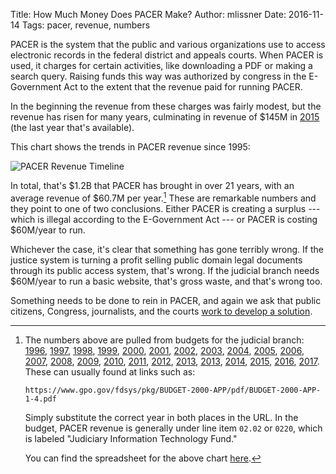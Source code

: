 Title: How Much Money Does PACER Make?
Author: mlissner
Date: 2016-11-14
Tags: pacer, revenue, numbers


PACER is the system that the public and various organizations use to access electronic records in the federal district and appeals courts. When PACER is used, it charges for certain activities, like downloading a PDF or making a search query. Raising funds this way was authorized by congress in the E-Government Act to the extent that the revenue paid for running PACER. 

In the beginning the revenue from these charges was fairly modest, but the revenue has risen for many years, culminating in revenue of $145M in [2015]({filename}/pdf/judicial-budgets/BUDGET-2015-APP-1-4.pdf) (the last year that's available). 

This chart shows the trends in PACER revenue since 1995:

<div class="text-center">
    <img src="{filename}/images/pacer-revenue-timeline.png"
         alt="PACER Revenue Timeline"/>
</div>

In total, that's $1.2B that PACER has brought in over 21 years, with an average revenue of $60.7M per year.[^1] These are remarkable numbers and they point to one of two conclusions. Either PACER is creating a surplus --- which is illegal according to the E-Government Act --- or PACER is costing $60M/year to run. 

Whichever the case, it's clear that something has gone terribly wrong. If the justice system is turning a profit selling public domain legal documents through its public access system, that's wrong. If the judicial branch needs $60M/year to run a basic website, that's gross waste, and that's wrong too. 

Something needs to be done to rein in PACER, and again we ask that public citizens, Congress, journalists, and the courts [work to develop a solution][what-to-do]. 

[^1]: The numbers above are pulled from budgets for the judicial branch: [1996]({filename}/pdf/judicial-budgets/BUDGET-1996-APP-2-4.pdf), [1997]({filename}/pdf/judicial-budgets/BUDGET-1997-APP-1-4.pdf), [1998]({filename}/pdf/judicial-budgets/BUDGET-1998-APP-1-4.pdf), [1999]({filename}/pdf/judicial-budgets/BUDGET-1999-APP-1-4.pdf), [2000]({filename}/pdf/judicial-budgets/BUDGET-2000-APP-1-4.pdf), [2001]({filename}/pdf/judicial-budgets/BUDGET-2001-APP-1-4.pdf), [2002]({filename}/pdf/judicial-budgets/BUDGET-2002-APP-1-4.pdf), [2003]({filename}/pdf/judicial-budgets/BUDGET-2003-APP-1-4.pdf), [2004]({filename}/pdf/judicial-budgets/BUDGET-2004-APP-1-4.pdf), [2005]({filename}/pdf/judicial-budgets/BUDGET-2005-APP-1-4.pdf), [2006]({filename}/pdf/judicial-budgets/BUDGET-2006-APP-1-4.pdf), [2007]({filename}/pdf/judicial-budgets/BUDGET-2007-APP-1-4.pdf), [2008]({filename}/pdf/judicial-budgets/BUDGET-2008-APP-1-4.pdf), [2009]({filename}/pdf/judicial-budgets/BUDGET-2009-APP-1-4.pdf), [2010]({filename}/pdf/judicial-budgets/BUDGET-2010-APP-1-4.pdf), [2011]({filename}/pdf/judicial-budgets/BUDGET-2011-APP-1-4.pdf), [2012]({filename}/pdf/judicial-budgets/BUDGET-2012-APP-1-4.pdf), [2013]({filename}/pdf/judicial-budgets/BUDGET-2013-APP-1-4.pdf), [2013]({filename}/pdf/judicial-budgets/BUDGET-2013-APP-1-4.pdf), [2014]({filename}/pdf/judicial-budgets/BUDGET-2014-APP-1-4.pdf), [2015]({filename}/pdf/judicial-budgets/BUDGET-2015-APP-1-4.pdf), [2016]({filename}/pdf/judicial-budgets/BUDGET-2016-APP-1-4.pdf), [2017]({filename}/pdf/judicial-budgets/BUDGET-2017-APP-1-4.pdf). These can usually found at links such as:

        https://www.gpo.gov/fdsys/pkg/BUDGET-2000-APP/pdf/BUDGET-2000-APP-1-4.pdf
    
    Simply substitute the correct year in both places in the URL. In the budget, PACER revenue is generally under line item `02.02` or `0220`, which is labeled "Judiciary Information Technology Fund."

    You can find the spreadsheet for the above chart [here][ss].

[what-to-do]: {filename}/what-should-be-done-about-the-pacer-problem.md
[ss]: {filename}/xlsx/pacer-revenue-over-time.xlsx
